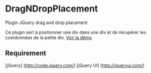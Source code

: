 # DragNDropPlacement
Plugin JQuery drag and drop placement

Ce plugin sert à positionner une div dans une div et de récupérer les coordonnées de la petite div.
<a href="http://demo-placement.julienmercier.fr">Voir la démo</a>
## Requirement
[jQuery] (http://code.jquery.com/)
[jQuery UI] (http://jqueryui.com/)

